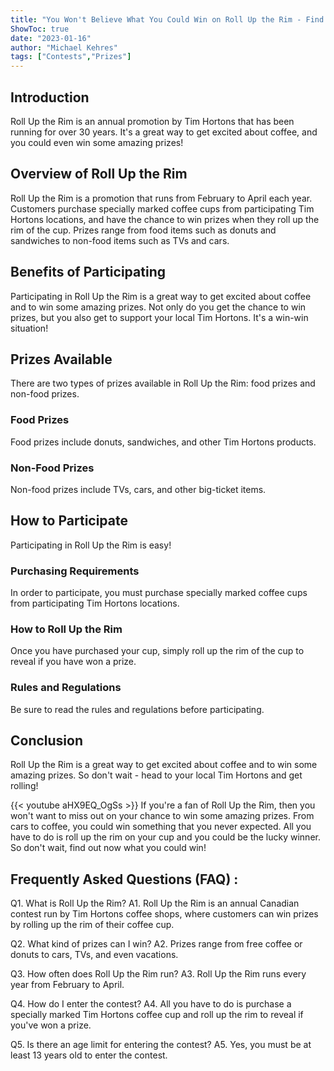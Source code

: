 ```yaml
---
title: "You Won't Believe What You Could Win on Roll Up the Rim - Find Out Now!"
ShowToc: true 
date: "2023-01-16"
author: "Michael Kehres" 
tags: ["Contests","Prizes"]
---
```

## Introduction

Roll Up the Rim is an annual promotion by Tim Hortons that has been running for over 30 years. It's a great way to get excited about coffee, and you could even win some amazing prizes!

## Overview of Roll Up the Rim

Roll Up the Rim is a promotion that runs from February to April each year. Customers purchase specially marked coffee cups from participating Tim Hortons locations, and have the chance to win prizes when they roll up the rim of the cup. Prizes range from food items such as donuts and sandwiches to non-food items such as TVs and cars.

## Benefits of Participating

Participating in Roll Up the Rim is a great way to get excited about coffee and to win some amazing prizes. Not only do you get the chance to win prizes, but you also get to support your local Tim Hortons. It's a win-win situation!

## Prizes Available

There are two types of prizes available in Roll Up the Rim: food prizes and non-food prizes.

### Food Prizes

Food prizes include donuts, sandwiches, and other Tim Hortons products.

### Non-Food Prizes

Non-food prizes include TVs, cars, and other big-ticket items.

## How to Participate

Participating in Roll Up the Rim is easy!

### Purchasing Requirements

In order to participate, you must purchase specially marked coffee cups from participating Tim Hortons locations.

### How to Roll Up the Rim

Once you have purchased your cup, simply roll up the rim of the cup to reveal if you have won a prize.

### Rules and Regulations

Be sure to read the rules and regulations before participating.

## Conclusion

Roll Up the Rim is a great way to get excited about coffee and to win some amazing prizes. So don't wait - head to your local Tim Hortons and get rolling!

{{< youtube aHX9EQ_OgSs >}} 
If you're a fan of Roll Up the Rim, then you won't want to miss out on your chance to win some amazing prizes. From cars to coffee, you could win something that you never expected. All you have to do is roll up the rim on your cup and you could be the lucky winner. So don't wait, find out now what you could win!

## Frequently Asked Questions (FAQ) :
Q1. What is Roll Up the Rim?
A1. Roll Up the Rim is an annual Canadian contest run by Tim Hortons coffee shops, where customers can win prizes by rolling up the rim of their coffee cup.

Q2. What kind of prizes can I win?
A2. Prizes range from free coffee or donuts to cars, TVs, and even vacations.

Q3. How often does Roll Up the Rim run?
A3. Roll Up the Rim runs every year from February to April.

Q4. How do I enter the contest?
A4. All you have to do is purchase a specially marked Tim Hortons coffee cup and roll up the rim to reveal if you've won a prize.

Q5. Is there an age limit for entering the contest?
A5. Yes, you must be at least 13 years old to enter the contest.


